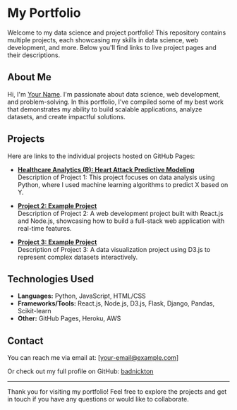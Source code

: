 # My Portfolio

Welcome to my data science and project portfolio! This repository contains multiple projects, each showcasing my skills in data science, web development, and more. Below you'll find links to live project pages and their descriptions.

## About Me

Hi, I'm [Your Name](https://github.com/badnickton). I'm passionate about data science, web development, and problem-solving. In this portfolio, I’ve compiled some of my best work that demonstrates my ability to build scalable applications, analyze datasets, and create impactful solutions.

## Projects

Here are links to the individual projects hosted on GitHub Pages:

- **[Healthcare Analytics (R): Heart Attack Predictive Modeling](https://badnickton.github.io/portfolio/project1/)**  
  Description of Project 1: This project focuses on data analysis using Python, where I used machine learning algorithms to predict X based on Y.

- **[Project 2: Example Project](https://badnickton.github.io/portfolio/project2/)**  
  Description of Project 2: A web development project built with React.js and Node.js, showcasing how to build a full-stack web application with real-time features.

- **[Project 3: Example Project](https://badnickton.github.io/portfolio/project3/)**  
  Description of Project 3: A data visualization project using D3.js to represent complex datasets interactively.

## Technologies Used

- **Languages:** Python, JavaScript, HTML/CSS
- **Frameworks/Tools:** React.js, Node.js, D3.js, Flask, Django, Pandas, Scikit-learn
- **Other:** GitHub Pages, Heroku, AWS

## Contact

You can reach me via email at: [your-email@example.com]

Or check out my full profile on GitHub: [badnickton](https://github.com/badnickton)

---

Thank you for visiting my portfolio! Feel free to explore the projects and get in touch if you have any questions or would like to collaborate.
